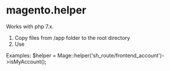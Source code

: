 # magento.helper

Works with php 7.x.

1) Copy files from /app folder to the root directory
2) Use

Examples:
$helper = Mage::helper('sh_route/frontend_account')->isMyAccount();
